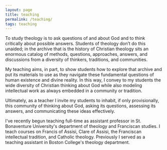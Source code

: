 ```yaml
---
layout: page
title: teaching
permalink: /teaching/
tags: teaching
---
```


To study theology is to ask questions of and about God and to think critically about possible answers. Students of theology don’t do this unaided; in the archive that is the history of Christian theology sits an enormous catalog of methods, questions, approaches, answers, and discussions from a diversity of thinkers, traditions, and communities.

My teaching aims, in part, to show students how to explore that archive and put its materials to use as they navigate these fundamental questions of human existence and divine reality. In this way, I convey to my students the wide diversity of Christian thinking about God while also modeling intellectual work as always embedded in a community or tradition.

Ultimately, as a teacher I invite my students to inhabit, if only provisionally, this community of thinking about God, asking its questions, assessing its answers, and communicating these ideas effectively.

I've recently begun teaching full-time as assistant professor in St. Bonaventure University's department of theology and Franciscan studies. I teach courses on Francis of Assisi, Clare of Assisi, the Franciscan intellectual tradition, and Catholic theology. Previously I served as a teaching assistant in Boston College's theology department.